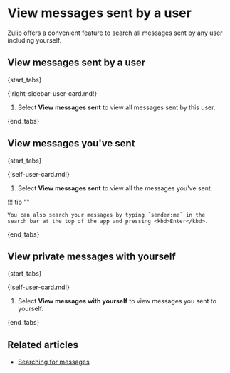 # View messages sent by a user

Zulip offers a convenient feature to search all messages sent by any user
including yourself.

## View messages sent by a user

{start_tabs}

{!right-sidebar-user-card.md!}

1. Select **View messages sent** to view all messages sent by this user.

{end_tabs}

## View messages you've sent

{start_tabs}

{!self-user-card.md!}

1. Select **View messages sent** to view all the messages you've sent.

!!! tip ""

    You can also search your messages by typing `sender:me` in the
    search bar at the top of the app and pressing <kbd>Enter</kbd>.

{end_tabs}


## View private messages with yourself

{start_tabs}

{!self-user-card.md!}

1. Select **View messages with yourself** to view messages you sent to
   yourself.

{end_tabs}

## Related articles

* [Searching for messages](/help/search-for-messages)

